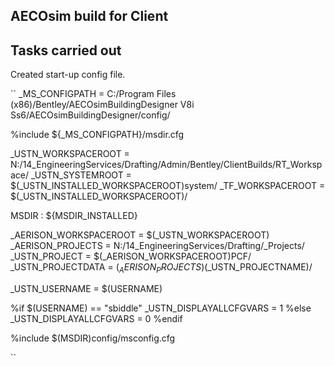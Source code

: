 ## AECOsim build for Client

## Tasks carried out
Created start-up config file.

``
_MS_CONFIGPATH          = C:/Program Files (x86)/Bentley/AECOsimBuildingDesigner V8i Ss6/AECOsimBuildingDesigner/config/

%include ${_MS_CONFIGPATH}/msdir.cfg

_USTN_WORKSPACEROOT 	= N:/14_EngineeringServices/Drafting/Admin/Bentley/ClientBuilds/RT_Workspace/
_USTN_SYSTEMROOT        = $(_USTN_INSTALLED_WORKSPACEROOT)system/
_TF_WORKSPACEROOT       = $(_USTN_INSTALLED_WORKSPACEROOT)/

MSDIR : ${MSDIR_INSTALLED}

_AERISON_WORKSPACEROOT 	= $(_USTN_WORKSPACEROOT)
_AERISON_PROJECTS	    = N:/14_EngineeringServices/Drafting/_Projects/
_USTN_PROJECT		    = $(_AERISON_WORKSPACEROOT)PCF/
_USTN_PROJECTDATA	    = $(_AERISON_PROJECTS)$(_USTN_PROJECTNAME)/

_USTN_USERNAME          = $(USERNAME)

%if $(USERNAME)      == "sbiddle"
_USTN_DISPLAYALLCFGVARS = 1
%else 
_USTN_DISPLAYALLCFGVARS = 0
%endif

%include $(MSDIR)config/msconfig.cfg

``